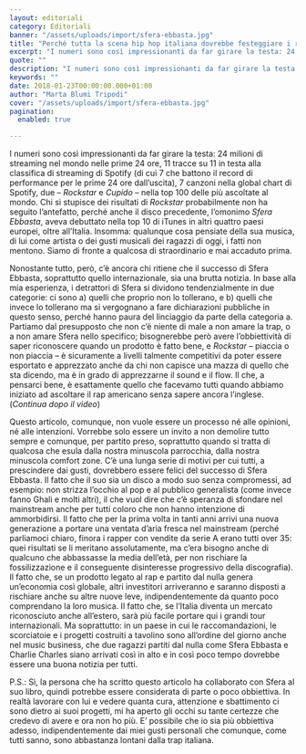 ```yaml
---
layout: editoriali
category: Editoriali
banner: "/assets/uploads/import/sfera-ebbasta.jpg"
title: "Perché tutta la scena hip hop italiana dovrebbe festeggiare i record di Sfera Ebbasta"
excerpt: "I numeri sono così impressionanti da far girare la testa: 24 milioni di streaming nel mondo nelle prime 24 ore, 11 tracce su 11 in testa alla classifica di streaming di Spotify (di cui 7 che battono il record di performance per le prime 24 ore dall’uscita), 7 canzoni nella global chart di Spotify, due [&hellip"
quote: ""
description: "I numeri sono così impressionanti da far girare la testa: 24 milioni di streaming nel mondo nelle prime 24 ore, 11 tracce su 11 in testa alla classifica di streaming di Spotify (di cui 7 che battono il record di performance per le prime 24 ore dall’uscita), 7 canzoni nella global chart di Spotify, due [&hellip"
keywords: ""
date: 2018-01-23T00:00:00.000+01:00
author: "Marta Blumi Tripodi"
cover: "/assets/uploads/import/sfera-ebbasta.jpg"
pagination:
  enabled: true

---
```


I numeri sono così impressionanti da far girare la testa: 24 milioni di streaming nel mondo nelle prime 24 ore, 11 tracce su 11 in testa alla classifica di streaming di Spotify (di cui 7 che battono il record di performance per le prime 24 ore dall’uscita), 7 canzoni nella global chart di Spotify, due – _Rockstar_ e _Cupido_ – nella top 100 delle più ascoltate al mondo. Chi si stupisce dei risultati di _Rockstar_ probabilmente non ha seguito l’antefatto, perché anche il disco precedente, l’omonimo _Sfera Ebbasta_, aveva debuttato nella top 10 di iTunes in altri quattro paesi europei, oltre all’Italia. Insomma: qualunque cosa pensiate della sua musica, di lui come artista o dei gusti musicali dei ragazzi di oggi, i fatti non mentono. Siamo di fronte a qualcosa di straordinario e mai accaduto prima.

Nonostante tutto, però, c’è ancora chi ritiene che il successo di Sfera Ebbasta, soprattutto quello internazionale, sia una brutta notizia. In base alla mia esperienza, i detrattori di Sfera si dividono tendenzialmente in due categorie: ci sono a) quelli che proprio non lo tollerano, e b) quelli che invece lo tollerano ma si vergognano a fare dichiarazioni pubbliche in questo senso, perché hanno paura del linciaggio da parte della categoria a. Partiamo dal presupposto che non c’è niente di male a non amare la trap, o a non amare Sfera nello specifico; bisognerebbe però avere l’obbiettività di saper riconoscere quando un prodotto è fatto bene, e _Rockstar_ – piaccia o non piaccia – è sicuramente a livelli talmente competitivi da poter essere esportato e apprezzato anche da chi non capisce una mazza di quello che sta dicendo, ma è in grado di apprezzarne il sound e il flow. Il che, a pensarci bene, è esattamente quello che facevamo tutti quando abbiamo iniziato ad ascoltare il rap americano senza sapere ancora l’inglese. (_Continua dopo il video_)

Questo articolo, comunque, non vuole essere un processo né alle opinioni, né alle intenzioni. Vorrebbe solo essere un invito a non demolire tutto sempre e comunque, per partito preso, soprattutto quando si tratta di qualcosa che esula dalla nostra minuscola parrocchia, dalla nostra minuscola comfort zone. C’è una lunga serie di motivi per cui tutti, a prescindere dai gusti, dovrebbero essere felici del successo di Sfera Ebbasta. Il fatto che il suo sia un disco a modo suo senza compromessi, ad esempio: non strizza l’occhio al pop e al pubblico generalista (come invece fanno Ghali e molti altri), il che vuol dire che c’è speranza di sfondare nel mainstream anche per tutti coloro che non hanno intenzione di ammorbidirsi. Il fatto che per la prima volta in tanti anni arrivi una nuova generazione a portare una ventata d’aria fresca nel mainstream (perché parliamoci chiaro, finora i rapper con vendite da serie A erano tutti over 35: quei risultati se li meritano assolutamente, ma c’era bisogno anche di qualcuno che abbassasse la media dell’età, per non rischiare la fossilizzazione e il conseguente disinteresse progressivo della discografia). Il fatto che, se un prodotto legato al rap e partito dal nulla genera un’economia così globale, altri investitori arriveranno e saranno disposti a rischiare anche su altre nuove leve, indipendentemente da quanto poco comprendano la loro musica. Il fatto che, se l’Italia diventa un mercato riconosciuto anche all’estero, sarà più facile portare qui i grandi tour internazionali. Ma soprattutto: in un paese in cui le raccomandazioni, le scorciatoie e i progetti costruiti a tavolino sono all’ordine del giorno anche nel music business, che due ragazzi partiti dal nulla come Sfera Ebbasta e Charlie Charles siano arrivati così in alto e in così poco tempo dovrebbe essere una buona notizia per tutti.

P.S.: Sì, la persona che ha scritto questo articolo ha collaborato con Sfera al suo libro, quindi potrebbe essere considerata di parte o poco obbiettiva. In realtà lavorare con lui e vedere quanta cura, attenzione e sbattimento ci sono dietro ai suoi progetti, mi ha aperto gli occhi su tante certezze che credevo di avere e ora non ho più. E’ possibile che io sia più obbiettiva adesso, indipendentemente dai miei gusti personali che comunque, come tutti sanno, sono abbastanza lontani dalla trap italiana.